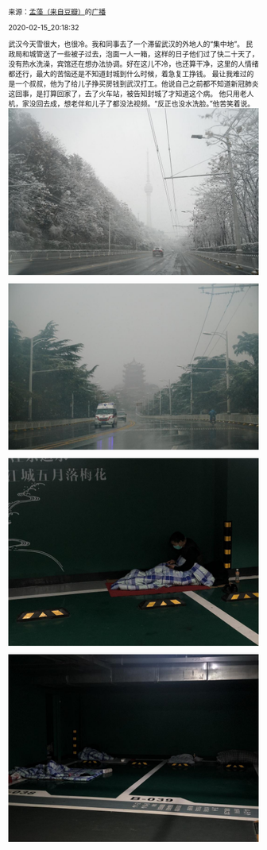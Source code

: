 来源：[孟藻（来自豆瓣）](https://www.douban.com/people/58493958/)的[广播](https://www.douban.com/people/58493958/status/2813151227/)


2020-02-15_20:18:32


武汉今天雪很大，也很冷。我和同事去了一个滞留武汉的外地人的“集中地”。
民政局和城管送了一些被子过去，泡面一人一箱，这样的日子他们过了快二十天了，没有热水洗澡，宾馆还在想办法协调。好在这儿不冷，也还算干净，这里的人情绪都还行，最大的苦恼还是不知道封城到什么时候，着急复工挣钱。
最让我难过的是一个叔叔，他为了给儿子挣买房钱到武汉打工。他说自己之前都不知道新冠肺炎这回事，是打算回家了，去了火车站，被告知封城了才知道这个病。
他只用老人机，家没回去成，想老伴和儿子了都没法视频。“反正也没水洗脸。”他苦笑着说。
![](./pic/2020-02-15_20:18:32-孟藻的广播1.jpg)  

![](./pic/2020-02-15_20:18:32-孟藻的广播2.jpg)  

![](./pic/2020-02-15_20:18:32-孟藻的广播3.jpg)  

![](./pic/2020-02-15_20:18:32-孟藻的广播4.jpg)  

